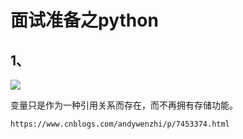 # 面试准备之python

## 1、

![](https://i.imgur.com/zvQCenl.jpg)

变量只是作为一种引用关系而存在，而不再拥有存储功能。

	https://www.cnblogs.com/andywenzhi/p/7453374.html


